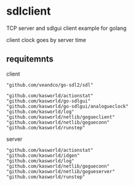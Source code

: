# sdlclient

TCP server and sdlgui client example for golang

client clock goes by server time


## requitemnts 

client 

	"github.com/veandco/go-sdl2/sdl"

	"github.com/kasworld/actionstat"
	"github.com/kasworld/go-sdlgui"
	"github.com/kasworld/go-sdlgui/analogueclock"
	"github.com/kasworld/log"
	"github.com/kasworld/netlib/gogueclient"
	"github.com/kasworld/netlib/gogueconn"
	"github.com/kasworld/runstep"

server 

	"github.com/kasworld/actionstat"
	"github.com/kasworld/idgen"
	"github.com/kasworld/log"
	"github.com/kasworld/netlib/gogueconn"
	"github.com/kasworld/netlib/gogueserver"
	"github.com/kasworld/runstep"

